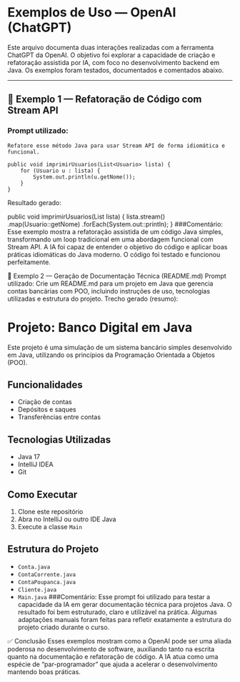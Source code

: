 # Exemplos de Uso — OpenAI (ChatGPT)

Este arquivo documenta duas interações realizadas com a ferramenta ChatGPT da OpenAI. O objetivo foi explorar a capacidade de criação e refatoração assistida por IA, com foco no desenvolvimento backend em Java. Os exemplos foram testados, documentados e comentados abaixo.

---

## 🧠 Exemplo 1 — Refatoração de Código com Stream API

### Prompt utilizado:
```plaintext
Refatore esse método Java para usar Stream API de forma idiomática e funcional.

public void imprimirUsuarios(List<Usuario> lista) {
    for (Usuario u : lista) {
        System.out.println(u.getNome());
    }
}
```
Resultado gerado:

public void imprimirUsuarios(List<Usuario> lista) {
    lista.stream()
         .map(Usuario::getNome)
         .forEach(System.out::println);
}
###Comentário:
Esse exemplo mostra a refatoração assistida de um código Java simples, transformando um loop tradicional em uma abordagem funcional com Stream API. A IA foi capaz de entender o objetivo do código e aplicar boas práticas idiomáticas do Java moderno. O código foi testado e funcionou perfeitamente.

🧠 Exemplo 2 — Geração de Documentação Técnica (README.md)
Prompt utilizado:
Crie um README.md para um projeto em Java que gerencia contas bancárias com POO, incluindo instruções de uso, tecnologias utilizadas e estrutura do projeto.
Trecho gerado (resumo):

# Projeto: Banco Digital em Java

Este projeto é uma simulação de um sistema bancário simples desenvolvido em Java, utilizando os princípios da Programação Orientada a Objetos (POO).

## Funcionalidades
- Criação de contas
- Depósitos e saques
- Transferências entre contas

## Tecnologias Utilizadas
- Java 17
- IntelliJ IDEA
- Git

## Como Executar
1. Clone este repositório
2. Abra no IntelliJ ou outro IDE Java
3. Execute a classe `Main`

## Estrutura do Projeto
- `Conta.java`
- `ContaCorrente.java`
- `ContaPoupanca.java`
- `Cliente.java`
- `Main.java`
###Comentário:
Esse prompt foi utilizado para testar a capacidade da IA em gerar documentação técnica para projetos Java. O resultado foi bem estruturado, claro e utilizável na prática. Algumas adaptações manuais foram feitas para refletir exatamente a estrutura do projeto criado durante o curso.

✅ Conclusão
Esses exemplos mostram como a OpenAI pode ser uma aliada poderosa no desenvolvimento de software, auxiliando tanto na escrita quanto na documentação e refatoração de código. A IA atua como uma espécie de “par-programador” que ajuda a acelerar o desenvolvimento mantendo boas práticas.
